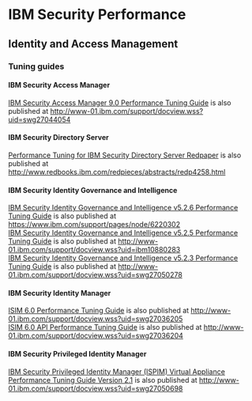 # IBM Security Performance

## Identity and Access Management

### Tuning guides

#### IBM Security Access Manager

[IBM Security Access Manager 9.0 Performance Tuning Guide](https://github.com/IBM-Security/performance/raw/master/IAM/docs/ISAM_PerfTuning_guide_90_v1.pdf) is also published at http://www-01.ibm.com/support/docview.wss?uid=swg27044054

#### IBM Security Directory Server

[Performance Tuning for IBM Security Directory Server Redpaper](https://github.com/IBM-Security/performance/raw/master/IAM/docs/redp4258.pdf) is also published at http://www.redbooks.ibm.com/redpieces/abstracts/redp4258.html

#### IBM Security Identity Governance and Intelligence

[IBM Security Identity Governance and Intelligence v5.2.6 Performance Tuning Guide](https://github.com/IBM-Security/performance/raw/master/IAM/docs/IGIv526FP1PTG_2020-06-08.pdf) is also published at https://www.ibm.com/support/pages/node/6220302  
[IBM Security Identity Governance and Intelligence v5.2.5 Performance Tuning Guide](https://github.com/IBM-Security/performance/raw/master/IAM/docs/IGIv525PTG_2019-04-08.pdf) is also published at http://www-01.ibm.com/support/docview.wss?uid=ibm10880283  
[IBM Security Identity Governance and Intelligence v5.2.3 Performance Tuning Guide](https://github.com/IBM-Security/performance/raw/master/IAM/docs/IGIv523FP1PTG_2017-11-01.pdf) is also published at http://www-01.ibm.com/support/docview.wss?uid=swg27050278

#### IBM Security Identity Manager

[ISIM 6.0 Performance Tuning Guide](https://github.com/IBM-Security/performance/raw/master/IAM/docs/ISIM%206.0%20Performance%20Tuning%20Guide_021118.pdf) is also published at http://www-01.ibm.com/support/docview.wss?uid=swg27036205  
[ISIM 6.0 API Performance Tuning Guide](https://github.com/IBM-Security/performance/raw/master/IAM/docs/ISIM6.0_API_Performance_Tuning_Guide_022113.pdf) is also published at http://www-01.ibm.com/support/docview.wss?uid=swg27036204

#### IBM Security Privileged Identity Manager

[IBM Security Privileged Identity Manager (ISPIM) Virtual Appliance Performance Tuning Guide Version 2.1](https://github.com/IBM-Security/performance/raw/master/IAM/docs/IBM_Security_Privileged_Identity_Manager_v2.1_TuningGuide_122817.pdf) is also published at http://www-01.ibm.com/support/docview.wss?uid=swg27050698
